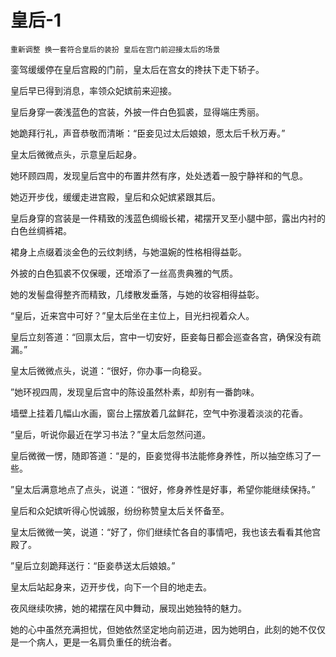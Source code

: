# 皇后-1

    重新调整 换一套符合皇后的装扮 皇后在宫门前迎接太后的场景

銮驾缓缓停在皇后宫殿的门前，皇太后在宫女的搀扶下走下轿子。

皇后早已得到消息，率领众妃嫔前来迎接。

皇后身穿一袭浅蓝色的宫装，外披一件白色狐裘，显得端庄秀丽。

她跪拜行礼，声音恭敬而清晰：“臣妾见过太后娘娘，愿太后千秋万寿。”

皇太后微微点头，示意皇后起身。

她环顾四周，发现皇后宫中的布置井然有序，处处透着一股宁静祥和的气息。

她迈开步伐，缓缓走进宫殿，皇后和众妃嫔紧跟其后。



皇后身穿的宫装是一件精致的浅蓝色绸缎长裙，裙摆开叉至小腿中部，露出内衬的白色丝绸裤裙。

裙身上点缀着淡金色的云纹刺绣，与她温婉的性格相得益彰。

外披的白色狐裘不仅保暖，还增添了一丝高贵典雅的气质。

她的发髻盘得整齐而精致，几缕散发垂落，与她的妆容相得益彰。



“皇后，近来宫中可好？”皇太后坐在主位上，目光扫视着众人。

皇后立刻答道：“回禀太后，宫中一切安好，臣妾每日都会巡查各宫，确保没有疏漏。”

皇太后微微点头，说道：“很好，你办事一向稳妥。

”她环视四周，发现皇后宫中的陈设虽然朴素，却别有一番韵味。

墙壁上挂着几幅山水画，窗台上摆放着几盆鲜花，空气中弥漫着淡淡的花香。



“皇后，听说你最近在学习书法？”皇太后忽然问道。

皇后微微一愣，随即答道：“是的，臣妾觉得书法能修身养性，所以抽空练习了一些。

”皇太后满意地点了点头，说道：“很好，修身养性是好事，希望你能继续保持。”

皇后和众妃嫔听得心悦诚服，纷纷称赞皇太后关怀备至。

皇太后微微一笑，说道：“好了，你们继续忙各自的事情吧，我也该去看看其他宫殿了。

”皇后立刻跪拜送行：“臣妾恭送太后娘娘。”

皇太后站起身来，迈开步伐，向下一个目的地走去。

夜风继续吹拂，她的裙摆在风中舞动，展现出她独特的魅力。

她的心中虽然充满担忧，但她依然坚定地向前迈进，因为她明白，此刻的她不仅仅是一个病人，更是一名肩负重任的统治者。

